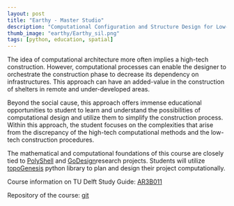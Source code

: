 ```yaml
---
layout: post
title: "Earthy - Master Studio"
description: "Computational Configuration and Structure Design for Low-Tech Earthy Constructions"
thumb_image: "earthy/Earthy_sil.png"
tags: [python, education, spatial]
---
```


The idea of computational architecture more often implies a high-tech construction. However, computational processes can enable the designer to orchestrate the construction phase to decrease its dependency on infrastructures. This approach can have an added-value in the construction of shelters in remote and under-developed areas.

Beyond the social cause, this approach offers immense educational opportunities to student to learn and understand the possibilities of computational design and utilize them to simplify the construction process. Within this approach, the student focuses on the complexities that arise from the discrepancy of the high-tech computational methods and the low-tech construction procedures.

The mathematical and computational foundations of this course are closely tied to [PolyShell](https://shervinazadi.com/p/polyshell) and [GoDesign](https://shervinazadi.com/p/godesign)research projects. Students will utilize [topoGenesis](https://shervinazadi.com/p/topogenesis) python library to plan and design their project computationally.

Course information on TU Delft Study Guide: [AR3B011](https://studiegids.tudelft.nl/a101_displayCourse.do?course_id=48987)

Repository of the course: [git](https://gitlab.com/Pirouz-Nourian/Earthy)
